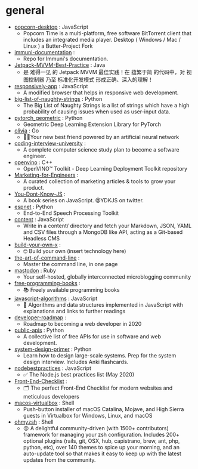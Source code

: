 # general
- [popcorn-desktop](https://github.com/popcorn-official/popcorn-desktop) : JavaScript
  - Popcorn Time is a multi-platform, free software BitTorrent client that includes an integrated media player. Desktop ( Windows / Mac / Linux ) a Butter-Project Fork
- [immuni-documentation](https://github.com/immuni-app/immuni-documentation) : 
  - Repo for Immuni's documentation.
- [Jetpack-MVVM-Best-Practice](https://github.com/KunMinX/Jetpack-MVVM-Best-Practice) : Java
  - 是 难得一见 的 Jetpack MVVM 最佳实践！在 蕴繁于简 的代码中，对 视图控制器 乃至 标准化开发模式 形成正确、深入的理解！
- [responsively-app](https://github.com/manojVivek/responsively-app) : JavaScript
  - A modified browser that helps in responsive web development.
- [big-list-of-naughty-strings](https://github.com/minimaxir/big-list-of-naughty-strings) : Python
  - The Big List of Naughty Strings is a list of strings which have a high probability of causing issues when used as user-input data.
- [pytorch_geometric](https://github.com/rusty1s/pytorch_geometric) : Python
  - Geometric Deep Learning Extension Library for PyTorch
- [olivia](https://github.com/olivia-ai/olivia) : Go
  - 💁‍♀️Your new best friend powered by an artificial neural network
- [coding-interview-university](https://github.com/jwasham/coding-interview-university) : 
  - A complete computer science study plan to become a software engineer.
- [openvino](https://github.com/openvinotoolkit/openvino) : C++
  - OpenVINO™ Toolkit - Deep Learning Deployment Toolkit repository
- [Marketing-for-Engineers](https://github.com/LisaDziuba/Marketing-for-Engineers) : 
  - A curated collection of marketing articles & tools to grow your product.
- [You-Dont-Know-JS](https://github.com/getify/You-Dont-Know-JS) : 
  - A book series on JavaScript. @YDKJS on twitter.
- [espnet](https://github.com/espnet/espnet) : Python
  - End-to-End Speech Processing Toolkit
- [content](https://github.com/nuxt/content) : JavaScript
  - Write in a content/ directory and fetch your Markdown, JSON, YAML and CSV files through a MongoDB like API, acting as a Git-based Headless CMS
- [build-your-own-x](https://github.com/danistefanovic/build-your-own-x) : 
  - 🤓 Build your own (insert technology here)
- [the-art-of-command-line](https://github.com/jlevy/the-art-of-command-line) : 
  - Master the command line, in one page
- [mastodon](https://github.com/tootsuite/mastodon) : Ruby
  - Your self-hosted, globally interconnected microblogging community
- [free-programming-books](https://github.com/EbookFoundation/free-programming-books) : 
  - 📚 Freely available programming books
- [javascript-algorithms](https://github.com/trekhleb/javascript-algorithms) : JavaScript
  - 📝 Algorithms and data structures implemented in JavaScript with explanations and links to further readings
- [developer-roadmap](https://github.com/kamranahmedse/developer-roadmap) : 
  - Roadmap to becoming a web developer in 2020
- [public-apis](https://github.com/public-apis/public-apis) : Python
  - A collective list of free APIs for use in software and web development.
- [system-design-primer](https://github.com/donnemartin/system-design-primer) : Python
  - Learn how to design large-scale systems. Prep for the system design interview. Includes Anki flashcards.
- [nodebestpractices](https://github.com/goldbergyoni/nodebestpractices) : JavaScript
  - ✅ The Node.js best practices list (May 2020)
- [Front-End-Checklist](https://github.com/thedaviddias/Front-End-Checklist) : 
  - 🗂 The perfect Front-End Checklist for modern websites and meticulous developers
- [macos-virtualbox](https://github.com/myspaghetti/macos-virtualbox) : Shell
  - Push-button installer of macOS Catalina, Mojave, and High Sierra guests in Virtualbox for Windows, Linux, and macOS
- [ohmyzsh](https://github.com/ohmyzsh/ohmyzsh) : Shell
  - 🙃 A delightful community-driven (with 1500+ contributors) framework for managing your zsh configuration. Includes 200+ optional plugins (rails, git, OSX, hub, capistrano, brew, ant, php, python, etc), over 140 themes to spice up your morning, and an auto-update tool so that makes it easy to keep up with the latest updates from the community.
